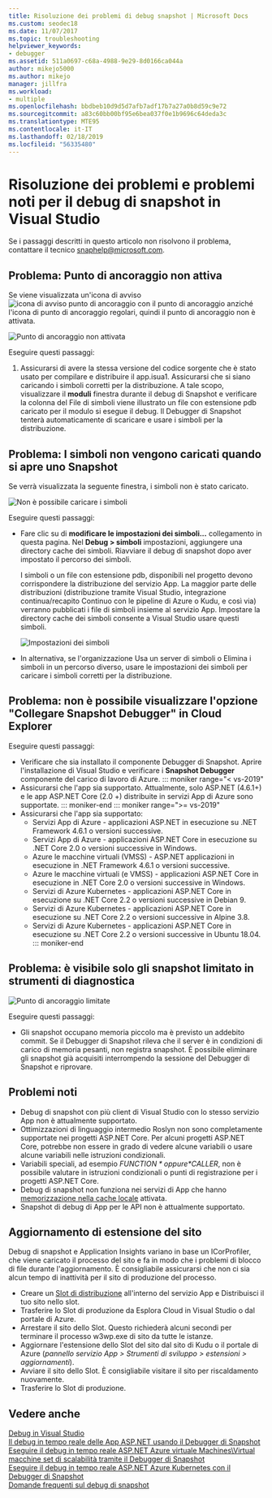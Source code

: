 ```yaml
---
title: Risoluzione dei problemi di debug snapshot | Microsoft Docs
ms.custom: seodec18
ms.date: 11/07/2017
ms.topic: troubleshooting
helpviewer_keywords:
- debugger
ms.assetid: 511a0697-c68a-4988-9e29-8d0166ca044a
author: mikejo5000
ms.author: mikejo
manager: jillfra
ms.workload:
- multiple
ms.openlocfilehash: bbdbeb10d9d5d7afb7adf17b7a27a0b8d59c9e72
ms.sourcegitcommit: a83c60bb00bf95e6bea037f0e1b9696c64deda3c
ms.translationtype: MTE95
ms.contentlocale: it-IT
ms.lasthandoff: 02/18/2019
ms.locfileid: "56335480"
---
```

# <a name="troubleshooting-and-known-issues-for-snapshot-debugging-in-visual-studio"></a>Risoluzione dei problemi e problemi noti per il debug di snapshot in Visual Studio

Se i passaggi descritti in questo articolo non risolvono il problema, contattare il tecnico snaphelp@microsoft.com.

## <a name="issue-snappoint-does-not-turn-on"></a>Problema: Punto di ancoraggio non attiva

Se viene visualizzata un'icona di avviso ![icona di avviso punto di ancoraggio](../debugger/media/snapshot-troubleshooting-snappoint-warning-icon.png "icona di avviso punto di ancoraggio") con il punto di ancoraggio anziché l'icona di punto di ancoraggio regolari, quindi il punto di ancoraggio non è attivata.

![Punto di ancoraggio non attivata](../debugger/media/snapshot-troubleshooting-dont-turn-on.png "punto di ancoraggio non attiva")

Eseguire questi passaggi:

1. Assicurarsi di avere la stessa versione del codice sorgente che è stato usato per compilare e distribuire il app.isua1. Assicurarsi che si siano caricando i simboli corretti per la distribuzione. A tale scopo, visualizzare il **moduli** finestra durante il debug di Snapshot e verificare la colonna del File di simboli viene illustrato un file con estensione pdb caricato per il modulo si esegue il debug. Il Debugger di Snapshot tenterà automaticamente di scaricare e usare i simboli per la distribuzione.

## <a name="issue-symbols-do-not-load-when-i-open-a-snapshot"></a>Problema: I simboli non vengono caricati quando si apre uno Snapshot

Se verrà visualizzata la seguente finestra, i simboli non è stato caricato.

![Non è possibile caricare i simboli](../debugger/media/snapshot-troubleshooting-symbols-wont-load.png "non è possibile caricare i simboli")

Eseguire questi passaggi:

- Fare clic su di **modificare le impostazioni dei simboli...** collegamento in questa pagina. Nel **Debug > simboli** impostazioni, aggiungere una directory cache dei simboli. Riavviare il debug di snapshot dopo aver impostato il percorso dei simboli.

   I simboli o un file con estensione pdb, disponibili nel progetto devono corrispondere la distribuzione del servizio App. La maggior parte delle distribuzioni (distribuzione tramite Visual Studio, integrazione continua/recapito Continuo con le pipeline di Azure o Kudu, e così via) verranno pubblicati i file di simboli insieme al servizio App. Impostare la directory cache dei simboli consente a Visual Studio usare questi simboli.

   ![Impostazioni dei simboli](../debugger/media/snapshot-troubleshooting-symbol-settings.png "impostazioni dei simboli")

- In alternativa, se l'organizzazione Usa un server di simboli o Elimina i simboli in un percorso diverso, usare le impostazioni dei simboli per caricare i simboli corretti per la distribuzione.

## <a name="issue-i-cannot-see-the-attach-snapshot-debugger-option-in-the-cloud-explorer"></a>Problema: non è possibile visualizzare l'opzione "Collegare Snapshot Debugger" in Cloud Explorer

Eseguire questi passaggi:

- Verificare che sia installato il componente Debugger di Snapshot. Aprire l'installazione di Visual Studio e verificare i **Snapshot Debugger** componente del carico di lavoro di Azure.
::: moniker range="< vs-2019"
- Assicurarsi che l'app sia supportato. Attualmente, solo ASP.NET (4.6.1+) e le app ASP.NET Core (2.0 +) distribuite in servizi App di Azure sono supportate.
::: moniker-end
::: moniker range=">= vs-2019"
- Assicurarsi che l'app sia supportato:
  - Servizi App di Azure - applicazioni ASP.NET in esecuzione su .NET Framework 4.6.1 o versioni successive.
  - Servizi App di Azure - applicazioni ASP.NET Core in esecuzione su .NET Core 2.0 o versioni successive in Windows.
  - Azure le macchine virtuali (VMSS) - ASP.NET applicazioni in esecuzione in .NET Framework 4.6.1 o versioni successive.
  - Azure le macchine virtuali (e VMSS) - applicazioni ASP.NET Core in esecuzione in .NET Core 2.0 o versioni successive in Windows.
  - Servizi di Azure Kubernetes - applicazioni ASP.NET Core in esecuzione su .NET Core 2.2 o versioni successive in Debian 9.
  - Servizi di Azure Kubernetes - applicazioni ASP.NET Core in esecuzione su .NET Core 2.2 o versioni successive in Alpine 3.8.
  - Servizi di Azure Kubernetes - applicazioni ASP.NET Core in esecuzione su .NET Core 2.2 o versioni successive in Ubuntu 18.04.
::: moniker-end

## <a name="issue-i-only-see-throttled-snapshots-in-the-diagnostic-tools"></a>Problema: è visibile solo gli snapshot limitato in strumenti di diagnostica

![Punto di ancoraggio limitate](../debugger/media/snapshot-troubleshooting-throttled-snapshots.png "limitate punto di ancoraggio")

Eseguire questi passaggi:

- Gli snapshot occupano memoria piccolo ma è previsto un addebito commit. Se il Debugger di Snapshot rileva che il server è in condizioni di carico di memoria pesanti, non registra snapshot. È possibile eliminare gli snapshot già acquisiti interrompendo la sessione del Debugger di Snapshot e riprovare.

## <a name="known-issues"></a>Problemi noti

- Debug di snapshot con più client di Visual Studio con lo stesso servizio App non è attualmente supportato.
- Ottimizzazioni di linguaggio intermedio Roslyn non sono completamente supportate nei progetti ASP.NET Core. Per alcuni progetti ASP.NET Core, potrebbe non essere in grado di vedere alcune variabili o usare alcune variabili nelle istruzioni condizionali.
- Variabili speciali, ad esempio *$FUNCTION* oppure *$CALLER*, non è possibile valutare in istruzioni condizionali o punti di registrazione per i progetti ASP.NET Core.
- Debug di snapshot non funziona nei servizi di App che hanno [memorizzazione nella cache locale](/azure/app-service/app-service-local-cache) attivata.
- Snapshot di debug di App per le API non è attualmente supportato.

## <a name="site-extension-upgrade"></a>Aggiornamento di estensione del sito

Debug di snapshot e Application Insights variano in base un ICorProfiler, che viene caricato il processo del sito e fa in modo che i problemi di blocco di file durante l'aggiornamento. È consigliabile assicurarsi che non ci sia alcun tempo di inattività per il sito di produzione del processo.

- Creare un [Slot di distribuzione](/azure/app-service/web-sites-staged-publishing) all'interno del servizio App e Distribuisci il tuo sito nello slot.
- Trasferire lo Slot di produzione da Esplora Cloud in Visual Studio o dal portale di Azure.
- Arrestare il sito dello Slot. Questo richiederà alcuni secondi per terminare il processo w3wp.exe di sito da tutte le istanze.
- Aggiornare l'estensione dello Slot del sito dal sito di Kudu o il portale di Azure (*pannello servizio App > Strumenti di sviluppo > estensioni > aggiornamenti*).
- Avviare il sito dello Slot. È consigliabile visitare il sito per riscaldamento nuovamente.
- Trasferire lo Slot di produzione.

## <a name="see-also"></a>Vedere anche

[Debug in Visual Studio](../debugger/index.md)  
[Il debug in tempo reale delle App ASP.NET usando il Debugger di Snapshot](../debugger/debug-live-azure-applications.md)  
[Eseguire il debug in tempo reale ASP.NET Azure virtuale Machines\Virtual macchine set di scalabilità tramite il Debugger di Snapshot](../debugger/debug-live-azure-virtual-machines.md)  
[Eseguire il debug in tempo reale ASP.NET Azure Kubernetes con il Debugger di Snapshot](../debugger/debug-live-azure-kubernetes.md)  
[Domande frequenti sul debug di snapshot](../debugger/debug-live-azure-apps-faq.md)  
